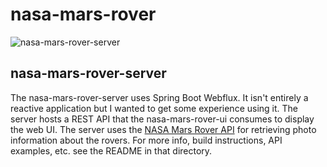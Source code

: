 # nasa-mars-rover
![nasa-mars-rover-server](https://github.com/ZachSand/nasa-mars-rover/workflows/nasa-mars-rover-server/badge.svg)

## nasa-mars-rover-server
The nasa-mars-rover-server uses Spring Boot Webflux. It isn't entirely a reactive application but I wanted to get some experience
using it. The server hosts a REST API that the nasa-mars-rover-ui consumes to display the web UI. 
The server uses the [NASA Mars Rover API](https://github.com/chrisccerami/mars-photo-api) for retrieving photo information about the rovers.
For more info, build instructions, API examples, etc. see the README in that directory.
